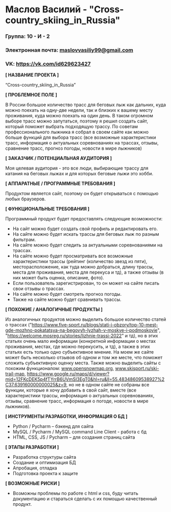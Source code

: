 # Маслов Василий - "Cross-country_skiing_in_Russia"

### Группа: 10 - И - 2
### Электронная почта: maslovvasiliy99@gmail.com
### VK: https://vk.com/id629623427



**[ НАЗВАНИЕ ПРОЕКТА ]**

“Cross-country_skiing_in_Russia”

**[ ПРОБЛЕМНОЕ ПОЛЕ ]**

В России большое количество трасс для беговых лыж как дальних, куда можно поехать на одну-две недели, так и близких к вашему месту проживания, куда можно поехать на один день. В таком огромном выборе трасс можно запутаться, поэтому я решил создать сайт, который поможет выбрать подходящую трассу. По советам профессионального лыжника я собрал в своем сайте как можно больше функций для выбора трасс (все возможные характеристики трасс, информация о актуальных соревнованиях на трассах, отзывы, сравнение трасс, прогноз погоды, новости в мире лыжников)

**[ ЗАКАЗЧИК / ПОТЕНЦИАЛЬНАЯ АУДИТОРИЯ ]**

Моя целевая аудитория - это все люди, выбирающие трассу для катания на беговых лыжах и для которых беговые лыжи это хобби.


**[ АППАРАТНЫЕ / ПРОГРАММНЫЕ ТРЕБОВАНИЯ ]** 

Продуктом является сайт, поэтому он будет открываться с помощью любых браузеров.

**[ ФУНКЦИОНАЛЬНЫЕ ТРЕБОВАНИЯ ]**

Программный продукт будет предоставлять следующие возможности:

* На сайт можно будет создать свой профиль и редактировать его.
* На сайте можно будет искать трассы для беговых лыж по разным фильтрам.
* На сайте можно будет следить за актуальными соревнованиями на трассах.
* На сайте можно будет просматривать все возможные характеристики трассы (рейтинг (количество звезд из пяти), месторасположение, как туда можно добраться, длину трассы, места для проживания, места для перекуса и тд), а также отзывы (в них может быть оценка, описание, фото).
* Если пользователь зарегистрирован, то он может на сайте писать свои отзывы о трассах.
* На сайте можно будет смотреть прогноз погоды.
* Также на сайте можно будет сравнивать трассы.


**[ ПОХОЖИЕ / АНАЛОГИЧНЫЕ ПРОДУКТЫ ]**

Из аналогичных продуктов можно выделить большое количество статей о трассах ("https://www.five-sport.ru/blogs/stati-i-obzory/top-10-mest-gde-mozhno-pokatatsya-na-begovyh-lyzhah-v-moskve-i-podmoskovie", "https://welcome.mosreg.ru/stories/lizhnie-trassi-2022" и тд), но в этих статьях очень мало информации (конкретной информации о местах проживания, местах, где можно перекусить, и тд), а также в этих статьях есть только одно субъективное мнение. На моем же сайте может быть несколько отзывов об одном и том же месте, что поможет сложить субъективную оценку места. Также можно выделить сайты с похожим функционалом: www.opensnowmap.org,       www.skisport.ru/ski-trail-map,        https://www.google.ru/maps/d/viewer?mid=12FKcDEK5p4fTYrrB6UVmSI3EgT0&hl=ru&ll=55.48348609538927%2C37.639160000000025&z=9, но не в одном сайте не собраны все функции, которые я хочу добавить в свой сайт, вместе (все характеристики трассы, информация о актуальных соревнованиях, отзывы, сравнение трасс, информация о погоде, новости в мире лыжников).   

**[ ИНСТРУМЕНТЫ РАЗРАБОТКИ, ИНФОРМАЦИЯ О БД ]**

* Python / Pycharm – бэкенд для сайта
* MySQL / Pycharm / MySQL command Line Client  - работа с бд
* HTML, CSS, JS / Pycharm – для создания страниц сайта

**[ ЭТАПЫ РАЗРАБОТКИ ]**

* Разработка структуры сайта
* Создание и оптимизация БД
* Апробация, отладка
* Подготовка проекта к защите

**[ ВОЗМОЖНЫЕ РИСКИ ]**

* Возможны проблемы по работе с html и css, буду читать документацию и стараться сделать с их помощью качественный продукт.
